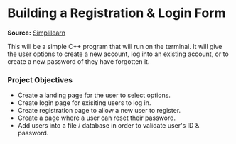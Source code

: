 # Building a Registration & Login Form #

**Source:** [Simplilearn](https://www.youtube.com/watch?v=yo3ImzEwP50)

This will be a simple C++ program that will run on the terminal.  It will give the user options to create a new account, log into an existing account, or to create a new password of they have forgotten it.

### Project Objectives ###
- Create a landing page for the user to select options.
- Create login page for exisiting users to log in.
- Create registration page to allow a new user to register.
- Create a page where a user can reset their password.
- Add users into a file / database in order to validate user's ID & password.
